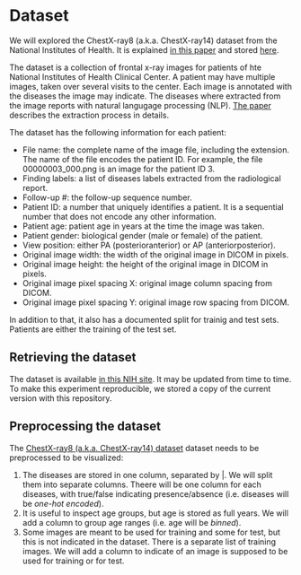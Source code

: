 # Dataset

We will explored the ChestX-ray8 (a.k.a. ChestX-ray14) dataset from the National Institutes of
Health. It is explained [in this paper](https://arxiv.org/abs/1705.02315) and stored
[here](https://nihcc.app.box.com/v/ChestXray-NIHCC).

The dataset is a collection of frontal x-ray images for patients of hte National Institutes of
Health Clinical Center. A patient may have multiple images, taken over several visits to the center.
Each image is annotated with the diseases the image may indicate. The diseases where extracted from
the image reports with natural langugage processing (NLP).
[The paper](https://arxiv.org/abs/1705.02315) describes the extraction process in details.

The dataset has the following information for each patient:

- File name: the complete name of the image file, including the extension. The name of the file encodes the patient ID. For example, the file 00000003_000.png is an image for the patient ID 3.
- Finding labels: a list of diseases labels extracted from the radiological report.
- Follow-up #: the follow-up sequence number.
- Patient ID: a number that uniquely identifies a patient. It is a sequential number that does not encode any other information.
- Patient age: patient age in years at the time the image was taken.
- Patient gender: biological gender (male or female) of the patient.
- View position: either PA (posterioranterior) or AP (anteriorposterior).
- Original image width: the width of the original image in DICOM in pixels.
- Original image height: the height of the original image in DICOM in pixels.
- Original image pixel spacing X: original image column spacing from DICOM.
- Original image pixel spacing Y: original image row spacing from DICOM.

In addition to that, it also has a documented split for trainig and test sets. Patients are either
the training of the test set.

## Retrieving the dataset

The dataset is available [in this NIH site](https://nihcc.app.box.com/v/ChestXray-NIHCC). It may be
updated from time to time. To make this experiment reproducible, we stored a copy of the current
version with this repository.

## Preprocessing the dataset

The [ChestX-ray8 (a.k.a. ChestX-ray14) dataset](https://arxiv.org/abs/1705.02315) dataset needs to
be preprocessed to be visualized:

1. The diseases are stored in one column, separated by |. We will split them into separate columns.
   Theere will be one column for each diseases, with true/false indicating presence/absence (i.e.
   diseases will be _one-hot encoded_).
1. It is useful to inspect age groups, but age is stored as full years. We will add a column to
   group age ranges (i.e. age will be _binned_).
1. Some images are meant to be used for training and some for test, but this is not indicated in the
   dataset. There is a separate list of training images. We will add a column to indicate of an
   image is supposed to be used for training or for test.
